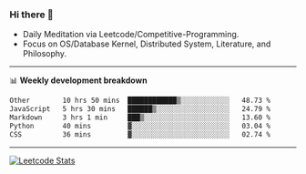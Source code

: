 ### Hi there 👋
* Daily Meditation via Leetcode/Competitive-Programming.
* Focus on OS/Database Kernel, Distributed System, Literature, and Philosophy.

-------

📊 **Weekly development breakdown**
<!--START_SECTION:waka-->

```txt
Other        10 hrs 50 mins  ████████████▒░░░░░░░░░░░░   48.73 %
JavaScript   5 hrs 30 mins   ██████▒░░░░░░░░░░░░░░░░░░   24.79 %
Markdown     3 hrs 1 min     ███▒░░░░░░░░░░░░░░░░░░░░░   13.60 %
Python       40 mins         ▓░░░░░░░░░░░░░░░░░░░░░░░░   03.04 %
CSS          36 mins         ▓░░░░░░░░░░░░░░░░░░░░░░░░   02.74 %
```

<!--END_SECTION:waka-->

-------

[![Leetcode Stats](https://leetcard.jacoblin.cool/hzhang413?font=Fira+Mono)](https://leetcode.com/fxrc)
<!-- ![image](./cyberpunk-ghost-in-the-shell.gif)
![image](./gis-archive.png) -->
